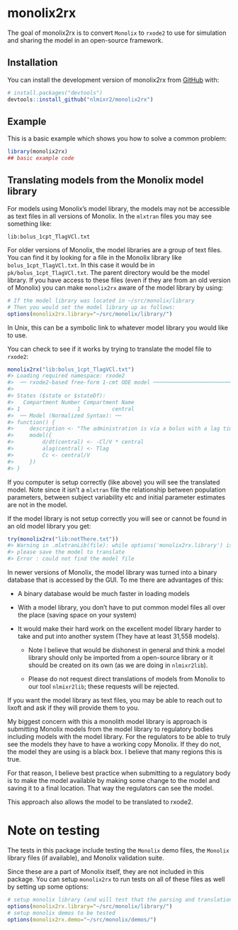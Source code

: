 
<!-- README.md is generated from README.Rmd. Please edit that file -->

# monolix2rx

<!-- badges: start -->

<!-- badges: end -->

The goal of monolix2rx is to convert `Monolix` to `rxode2` to use for
simulation and sharing the model in an open-source framework.

## Installation

You can install the development version of monolix2rx from
[GitHub](https://github.com/) with:

``` r
# install.packages("devtools")
devtools::install_github("nlmixr2/monolix2rx")
```

## Example

This is a basic example which shows you how to solve a common problem:

``` r
library(monolix2rx)
## basic example code
```

## Translating models from the Monolix model library

For models using Monolix’s model library, the models may not be
accessible as text files in all versions of Monolix. In the `mlxtran`
files you may see something like:

    lib:bolus_1cpt_TlagVCl.txt

For older versions of Monolix, the model libraries are a group of text
files. You can find it by looking for a file in the Monolix library like
`bolus_1cpt_TlagVCl.txt`. In this case it would be in
`pk/bolus_1cpt_TlagVCl.txt`. The parent directory would be the model
library. If you have access to these files (even if they are from an old
version of Monolix) you can make `monolix2rx` aware of the model library
by using:

``` r
# If the model library was located in ~/src/monolix/library
# Then you would set the model library up as follows:
options(monolix2rx.library="~/src/monolix/library/")
```

In Unix, this can be a symbolic link to whatever model library you would
like to use.

You can check to see if it works by trying to translate the model file
to `rxode2`:

``` r
monolix2rx("lib:bolus_1cpt_TlagVCl.txt")
#> Loading required namespace: rxode2
#>  ── rxode2-based free-form 1-cmt ODE model ────────────────────────────────────── 
#> 
#> States ($state or $stateDf): 
#>   Compartment Number Compartment Name
#> 1                  1          central
#>  ── Model (Normalized Syntax): ── 
#> function() {
#>     description <- "The administration is via a bolus with a lag time (Tlag).\nThe PK model has one compartment (volume V) and a linear elimination (clearance Cl)."
#>     model({
#>         d/dt(central) <- -Cl/V * central
#>         alag(central) <- Tlag
#>         Cc <- central/V
#>     })
#> }
```

If you computer is setup correctly (like above) you will see the
translated model. Note since it isn’t a `mlxtran` file the relationship
between population parameters, between subject variability etc and
initial parameter estimates are not in the model.

If the model library is not setup correctly you will see or cannot be
found in an old model library you get:

``` r
try(monolix2rx("lib:notThere.txt"))
#> Warning in .mlxtranLib(file): while options('monolix2rx.library') is set, could not find model file 'lib:notThere.txt'
#> please save the model to translate
#> Error : could not find the model file
```

In newer versions of Monolix, the model library was turned into a binary
database that is accessed by the GUI. To me there are advantages of
this:

  - A binary database would be much faster in loading models

  - With a model library, you don’t have to put common model files all
    over the place (saving space on your system)

  - It would make their hard work on the excellent model library harder
    to take and put into another system (They have at least 31,558
    models).
    
      - Note I believe that would be dishonest in general and think a
        model library should only be imported from a open-source library
        or it should be created on its own (as we are doing in
        `nlmixr2lib`).
    
      - Please do not request direct translations of models from Monolix
        to our tool `nlmixr2lib`; these requests will be rejected.

If you want the model library as text files, you may be able to reach
out to lixoft and ask if they will provide them to you.

My biggest concern with this a monolith model library is approach is
submitting Monolix models from the model library to regulatory bodies
including models with the model library. For the regulators to be able
to truly see the models they have to have a working copy Monolix. If
they do not, the model they are using is a black box. I believe that
many regions this is true.

For that reason, I believe best practice when submitting to a regulatory
body is to make the model available by making some change to the model
and saving it to a final location. That way the regulators can see the
model.

This approach also allows the model to be translated to rxode2.

# Note on testing

The tests in this package include testing the `Monolix` demo files, the
`Monolix` library files (if available), and Monolix validation suite.

Since these are a part of Monolix itself, they are not included in this
package. You can setup `monolix2rx` to run tests on all of these files
as well by setting up some options:

``` r
# setup monolix library (and will test that the parsing and translation are as expected)
options(monolix2rx.library="~/src/monolix/library/")
# setup monolix demos to be tested
options(monolix2rx.demo="~/src/monolix/demos/")
```
